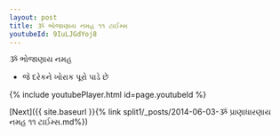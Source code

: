 ```yaml
---
layout: post
title: ૐ ભોજાણાય નમહ ૧૧ ટાઈમ્સ
youtubeId: 9IuLJGdYoj8
---
```

 
 
 ૐ ભોજાણાય નમહ  
 
 -  જે દરેકને ખોરાક પૂરો પાડે છે 
 
  
 
  
 
 
 
 
 
 


{% include youtubePlayer.html id=page.youtubeId %}
 
[Next]({{ site.baseurl }}{% link  split1/_posts/2014-06-03-ૐ પ્રાણાધારણાય નમહ ૧૧ ટાઈમ્સ.md%})
 
